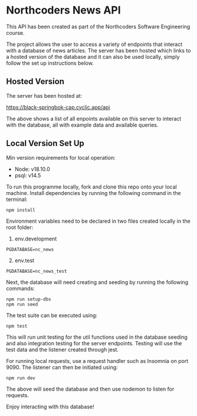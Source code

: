 # Northcoders News API

This API has been created as part of the Northcoders Software Engineering course.

The project allows the user to access a variety of endpoints that interact with a database of news articles. The server has been hosted which links to a hosted version of the database and it can also be used locally, simply follow the set up instructions below.

## Hosted Version

The server has been hosted at:

https://black-springbok-cap.cyclic.app/api

The above shows a list of all enpoints available on this server to interact with the database, all with example data and available queries.

## Local Version Set Up

Min version requirements for local operation:

- Node: v18.10.0
- psql: v14.5

To run this programme locally, fork and clone this repo onto your local machine. Install dependencies by running the following command in the terminal:

```
npm install
```

Environment variables need to be declared in two files created locally in the root folder:

1. env.development

```
PGDATABASE=nc_news
```

2. env.test

```
PGDATABASE=nc_news_test
```

Next, the database will need creating and seeding by running the following commands:

```
npm run setup-dbs
npm run seed
```

The test suite can be executed using:

```
npm test
```

This will run unit testing for the util functions used in the database seeding and also integration testing for the server endpoints. Testing will use the test data and the listener created through jest.

For running local requests, use a request handler such as Insomnia on port 9090. The listener can then be initiated using:

```
npm run dev
```

The above will seed the database and then use nodemon to listen for requests.

Enjoy interacting with this database!
